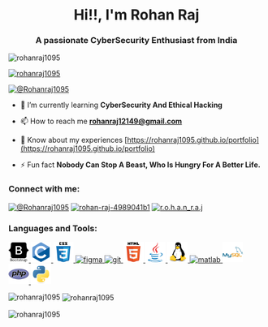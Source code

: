 <h1 align="center">Hi!!, I'm Rohan Raj</h1>
<h3 align="center">A passionate CyberSecurity Enthusiast from India</h3>

<p align="left"> <img src="https://komarev.com/ghpvc/?username=rohanraj1095&label=Profile%20views&color=0e75b6&style=flat" alt="rohanraj1095" /> </p>

<p align="left"> <a href="https://github.com/ryo-ma/github-profile-trophy"><img src="https://github-profile-trophy.vercel.app/?username=rohanraj1095" alt="rohanraj1095" /></a> </p>

<p align="left"> <a href="https://twitter.com/@Rohanraj1095" target="blank"><img src="https://img.shields.io/twitter/follow/@Rohanraj1095?logo=twitter&style=for-the-badge" alt="@Rohanraj1095" /></a> </p>

- 🌱 I’m currently learning **CyberSecurity And Ethical Hacking**

- 📫 How to reach me **rohanraj12149@gmail.com**

- 📄 Know about my experiences [https://rohanraj1095.github.io/portfolio](https://rohanraj1095.github.io/portfolio)

- ⚡ Fun fact **Nobody Can Stop A Beast, Who Is Hungry For A Better Life.**

<h3 align="left">Connect with me:</h3>
<p align="left">
<a href="https://twitter.com/@Rohanraj1095" target="blank"><img align="center" src="https://raw.githubusercontent.com/rahuldkjain/github-profile-readme-generator/master/src/images/icons/Social/twitter.svg" alt="@Rohanraj1095" height="30" width="40" /></a>
<a href="https://linkedin.com/in/rohan-raj-4989041b1" target="blank"><img align="center" src="https://raw.githubusercontent.com/rahuldkjain/github-profile-readme-generator/master/src/images/icons/Social/linked-in-alt.svg" alt="rohan-raj-4989041b1" height="30" width="40" /></a>
<a href="https://instagram.com/r.o.h.a.n_r.a.j" target="blank"><img align="center" src="https://raw.githubusercontent.com/rahuldkjain/github-profile-readme-generator/master/src/images/icons/Social/instagram.svg" alt="r.o.h.a.n_r.a.j" height="30" width="40" /></a>
</p>

<h3 align="left">Languages and Tools:</h3>
<p align="left"> <a href="https://getbootstrap.com" target="_blank"> <img src="https://raw.githubusercontent.com/devicons/devicon/master/icons/bootstrap/bootstrap-plain-wordmark.svg" alt="bootstrap" width="40" height="40"/> </a> <a href="https://www.cprogramming.com/" target="_blank"> <img src="https://raw.githubusercontent.com/devicons/devicon/master/icons/c/c-original.svg" alt="c" width="40" height="40"/> </a> <a href="https://www.w3schools.com/css/" target="_blank"> <img src="https://raw.githubusercontent.com/devicons/devicon/master/icons/css3/css3-original-wordmark.svg" alt="css3" width="40" height="40"/> </a> <a href="https://www.figma.com/" target="_blank"> <img src="https://www.vectorlogo.zone/logos/figma/figma-icon.svg" alt="figma" width="40" height="40"/> </a> <a href="https://git-scm.com/" target="_blank"> <img src="https://www.vectorlogo.zone/logos/git-scm/git-scm-icon.svg" alt="git" width="40" height="40"/> </a> <a href="https://www.w3.org/html/" target="_blank"> <img src="https://raw.githubusercontent.com/devicons/devicon/master/icons/html5/html5-original-wordmark.svg" alt="html5" width="40" height="40"/> </a> <a href="https://www.java.com" target="_blank"> <img src="https://raw.githubusercontent.com/devicons/devicon/master/icons/java/java-original.svg" alt="java" width="40" height="40"/> </a> <a href="https://www.linux.org/" target="_blank"> <img src="https://raw.githubusercontent.com/devicons/devicon/master/icons/linux/linux-original.svg" alt="linux" width="40" height="40"/> </a> <a href="https://www.mathworks.com/" target="_blank"> <img src="https://upload.wikimedia.org/wikipedia/commons/2/21/Matlab_Logo.png" alt="matlab" width="40" height="40"/> </a> <a href="https://www.mysql.com/" target="_blank"> <img src="https://raw.githubusercontent.com/devicons/devicon/master/icons/mysql/mysql-original-wordmark.svg" alt="mysql" width="40" height="40"/> </a> <a href="https://www.php.net" target="_blank"> <img src="https://raw.githubusercontent.com/devicons/devicon/master/icons/php/php-original.svg" alt="php" width="40" height="40"/> </a> <a href="https://www.python.org" target="_blank"> <img src="https://raw.githubusercontent.com/devicons/devicon/master/icons/python/python-original.svg" alt="python" width="40" height="40"/> </a> </p>

<p><img align="left" src="https://github-readme-stats.vercel.app/api/top-langs?username=rohanraj1095&show_icons=true&locale=en&layout=compact" alt="rohanraj1095" /></p>

<p>&nbsp;<img align="center" src="https://github-readme-stats.vercel.app/api?username=rohanraj1095&show_icons=true&locale=en" alt="rohanraj1095" /></p>

<p><img align="center" src="https://github-readme-streak-stats.herokuapp.com/?user=rohanraj1095&" alt="rohanraj1095" /></p>
